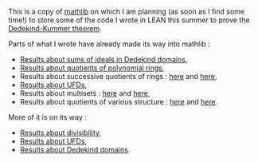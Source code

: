 This is a copy of [mathlib](https://github.com/leanprover-community/mathlib) on which I am planning (as soon as I find some time!) to store some of the code I wrote in LEAN this summer to prove the [Dedekind-Kummer theorem](https://kconrad.math.uconn.edu/blurbs/gradnumthy/dedekindf.pdf). 

Parts of what I wrote have already made its way into mathlib :
- [Results about sums of ideals in Dedekind domains](https://github.com/leanprover-community/mathlib/pull/9055), 
- [Results about quotients of polynomial rings](https://github.com/leanprover-community/mathlib/pull/9542),
- Results about successive quotients of rings : [here](https://github.com/leanprover-community/mathlib/pull/8668) and [here](https://github.com/leanprover-community/mathlib/pull/9649),
- [Results about UFDs](https://github.com/leanprover-community/mathlib/pull/9108),
- Results about multisets : [here](https://github.com/leanprover-community/mathlib/pull/9038) and [here](https://github.com/leanprover-community/mathlib/pull/9038),
- Results about quotients of various structure : [here](https://github.com/leanprover-community/mathlib/pull/8640) and [here](https://github.com/leanprover-community/mathlib/pull/8617).

More of it is on its way :
- [Results about divisibility](https://github.com/leanprover-community/mathlib/pull/10941),
- [Results about UFDs](https://github.com/leanprover-community/mathlib/pull/9345),
- [Results about Dedekind domains](https://github.com/leanprover-community/mathlib/pull/9345).
